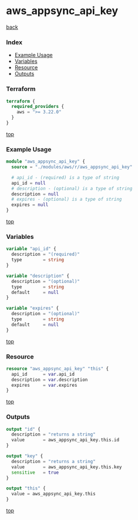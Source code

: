 # aws_appsync_api_key

[back](../aws.md)

### Index

- [Example Usage](#example-usage)
- [Variables](#variables)
- [Resource](#resource)
- [Outputs](#outputs)

### Terraform

```terraform
terraform {
  required_providers {
    aws = ">= 3.22.0"
  }
}
```

[top](#index)

### Example Usage

```terraform
module "aws_appsync_api_key" {
  source = "./modules/aws/r/aws_appsync_api_key"

  # api_id - (required) is a type of string
  api_id = null
  # description - (optional) is a type of string
  description = null
  # expires - (optional) is a type of string
  expires = null
}
```

[top](#index)

### Variables

```terraform
variable "api_id" {
  description = "(required)"
  type        = string
}

variable "description" {
  description = "(optional)"
  type        = string
  default     = null
}

variable "expires" {
  description = "(optional)"
  type        = string
  default     = null
}
```

[top](#index)

### Resource

```terraform
resource "aws_appsync_api_key" "this" {
  api_id      = var.api_id
  description = var.description
  expires     = var.expires
}
```

[top](#index)

### Outputs

```terraform
output "id" {
  description = "returns a string"
  value       = aws_appsync_api_key.this.id
}

output "key" {
  description = "returns a string"
  value       = aws_appsync_api_key.this.key
  sensitive   = true
}

output "this" {
  value = aws_appsync_api_key.this
}
```

[top](#index)